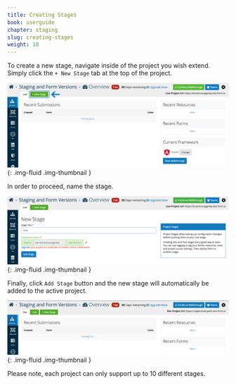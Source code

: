 ```yaml
---
title: Creating Stages
book: userguide
chapter: staging
slug: creating-stages
weight: 10
---
```

To create a new stage, navigate inside of the project you wish extend. 
Simply click the ```+ New Stage``` tab at the top of the project.

![](/assets/img/userguide/userguide-stage-create-1.png){: .img-fluid .img-thumbnail }

In order to proceed, name the stage.

![](/assets/img/userguide/userguide-stage-create-2.png){: .img-fluid .img-thumbnail }

Finally, click ```Add Stage``` button and the new stage will automatically be added to the active project.

![](/assets/img/userguide/userguide-stage-create-3.png){: .img-fluid .img-thumbnail }

Please note, each project can only support up to 10 different stages.
